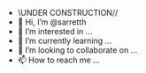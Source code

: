 - \\UNDER CONSTRUCTION//
- 👋 Hi, I’m @sarretth
- 👀 I’m interested in ...
- 🌱 I’m currently learning ...
- 💞️ I’m looking to collaborate on ...
- 📫 How to reach me ...

<!---
sarretth/sarretth is a ✨ special ✨ repository because its `README.md` (this file) appears on your GitHub profile.
You can click the Preview link to take a look at your changes.
--->
